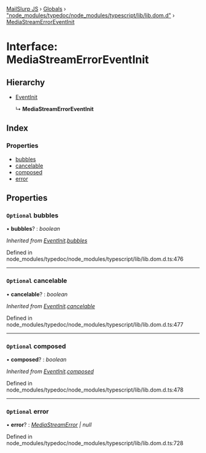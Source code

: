 [MailSlurp JS](../README.md) › [Globals](../globals.md) › ["node_modules/typedoc/node_modules/typescript/lib/lib.dom.d"](../modules/_node_modules_typedoc_node_modules_typescript_lib_lib_dom_d_.md) › [MediaStreamErrorEventInit](_node_modules_typedoc_node_modules_typescript_lib_lib_dom_d_.mediastreamerroreventinit.md)

# Interface: MediaStreamErrorEventInit

## Hierarchy

* [EventInit](_node_modules_typedoc_node_modules_typescript_lib_lib_dom_d_.eventinit.md)

  ↳ **MediaStreamErrorEventInit**

## Index

### Properties

* [bubbles](_node_modules_typedoc_node_modules_typescript_lib_lib_dom_d_.mediastreamerroreventinit.md#optional-bubbles)
* [cancelable](_node_modules_typedoc_node_modules_typescript_lib_lib_dom_d_.mediastreamerroreventinit.md#optional-cancelable)
* [composed](_node_modules_typedoc_node_modules_typescript_lib_lib_dom_d_.mediastreamerroreventinit.md#optional-composed)
* [error](_node_modules_typedoc_node_modules_typescript_lib_lib_dom_d_.mediastreamerroreventinit.md#optional-error)

## Properties

### `Optional` bubbles

• **bubbles**? : *boolean*

*Inherited from [EventInit](_node_modules_typedoc_node_modules_typescript_lib_lib_dom_d_.eventinit.md).[bubbles](_node_modules_typedoc_node_modules_typescript_lib_lib_dom_d_.eventinit.md#optional-bubbles)*

Defined in node_modules/typedoc/node_modules/typescript/lib/lib.dom.d.ts:476

___

### `Optional` cancelable

• **cancelable**? : *boolean*

*Inherited from [EventInit](_node_modules_typedoc_node_modules_typescript_lib_lib_dom_d_.eventinit.md).[cancelable](_node_modules_typedoc_node_modules_typescript_lib_lib_dom_d_.eventinit.md#optional-cancelable)*

Defined in node_modules/typedoc/node_modules/typescript/lib/lib.dom.d.ts:477

___

### `Optional` composed

• **composed**? : *boolean*

*Inherited from [EventInit](_node_modules_typedoc_node_modules_typescript_lib_lib_dom_d_.eventinit.md).[composed](_node_modules_typedoc_node_modules_typescript_lib_lib_dom_d_.eventinit.md#optional-composed)*

Defined in node_modules/typedoc/node_modules/typescript/lib/lib.dom.d.ts:478

___

### `Optional` error

• **error**? : *[MediaStreamError](_node_modules_typedoc_node_modules_typescript_lib_lib_dom_d_.mediastreamerror.md) | null*

Defined in node_modules/typedoc/node_modules/typescript/lib/lib.dom.d.ts:728
